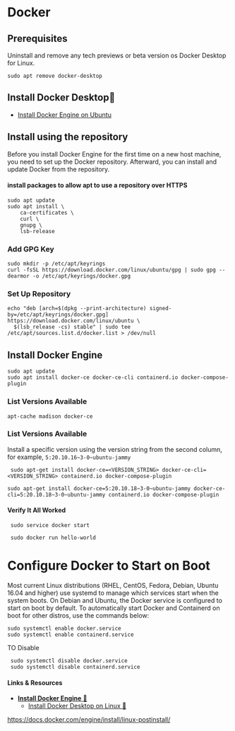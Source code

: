 # Docker


## Prerequisites
Uninstall and remove any tech previews or beta version os Docker Desktop for Linux.

```
sudo apt remove docker-desktop
```

## Install Docker Desktop🔗

- [Install Docker Engine on Ubuntu](https://docs.docker.com/engine/install/ubuntu/#set-up-the-repository)


## Install using the repository

Before you install Docker Engine for the first time on a new host machine, you need to set up the Docker repository. Afterward, you can install and update Docker from the repository.

#### install packages to allow apt to use a repository over HTTPS
```
sudo apt update
sudo apt install \
    ca-certificates \
    curl \
    gnupg \
    lsb-release
```
### Add GPG Key
```
sudo mkdir -p /etc/apt/keyrings
curl -fsSL https://download.docker.com/linux/ubuntu/gpg | sudo gpg --dearmor -o /etc/apt/keyrings/docker.gpg
```

### Set Up Repository
```
echo "deb [arch=$(dpkg --print-architecture) signed-by=/etc/apt/keyrings/docker.gpg] https://download.docker.com/linux/ubuntu \
  $(lsb_release -cs) stable" | sudo tee /etc/apt/sources.list.d/docker.list > /dev/null

```

## Install Docker Engine
```
sudo apt update
sudo apt install docker-ce docker-ce-cli containerd.io docker-compose-plugin
```
### List Versions Available
```
apt-cache madison docker-ce
```
### List Versions Available
Install a specific version using the version string from the second column, for example, `5:20.10.16~3-0~ubuntu-jammy`
```
 sudo apt-get install docker-ce=<VERSION_STRING> docker-ce-cli=<VERSION_STRING> containerd.io docker-compose-plugin
 ```

```
sudo apt-get install docker-ce=5:20.10.18~3-0~ubuntu-jammy docker-ce-cli=5:20.10.18~3-0~ubuntu-jammy containerd.io docker-compose-plugin
```

#### Verify It All Worked

```
 sudo service docker start

 sudo docker run hello-world
```

# Configure Docker to Start on Boot

Most current Linux distributions (RHEL, CentOS, Fedora, Debian, Ubuntu 16.04 and higher) use systemd to manage which services start when the system boots. On Debian and Ubuntu, the Docker service is configured to start on boot by default. To automatically start Docker and Containerd on boot for other distros, use the commands below:

```
sudo systemctl enable docker.service
sudo systemctl enable containerd.service
```

TO Disable
```
 sudo systemctl disable docker.service
 sudo systemctl disable containerd.service
```

#### Links &amp; Resources

- [**Install Docker Engine** &#128279;](https://docs.docker.com/engine/install/)
    - [Install Docker Desktop on Linux &#128279;](https://docs.docker.com/desktop/install/linux-install/)

https://docs.docker.com/engine/install/linux-postinstall/


